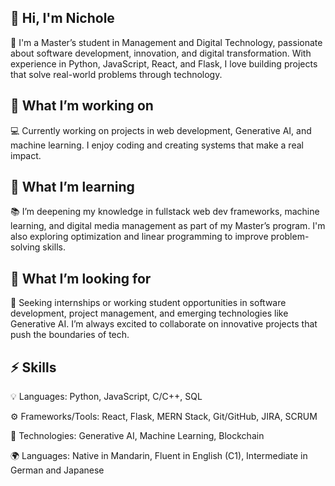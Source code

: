 ## 👋 Hi, I'm Nichole
🚀 I'm a Master’s student in Management and Digital Technology, passionate about software development, innovation, and digital transformation. With experience in Python, JavaScript, React, and Flask, I love building projects that solve real-world problems through technology.

## 🔭 What I’m working on
💻 Currently working on projects in web development, Generative AI, and machine learning. I enjoy coding and creating systems that make a real impact.

## 🌱 What I’m learning
📚 I’m deepening my knowledge in fullstack web dev frameworks, machine learning, and digital media management as part of my Master’s program. I'm also exploring optimization and linear programming to improve problem-solving skills.

## 👯 What I’m looking for
🤝 Seeking internships or working student opportunities in software development, project management, and emerging technologies like Generative AI. I’m always excited to collaborate on innovative projects that push the boundaries of tech.

## ⚡ Skills
💡 Languages: Python, JavaScript, C/C++, SQL

⚙️ Frameworks/Tools: React, Flask, MERN Stack, Git/GitHub, JIRA, SCRUM

🚀 Technologies: Generative AI, Machine Learning, Blockchain

🌍 Languages: Native in Mandarin, Fluent in English (C1), Intermediate in German and Japanese
